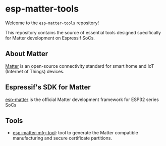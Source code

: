 # esp-matter-tools

Welcome to the `esp-matter-tools` repository!

This repository contains the source of essential tools designed specifically for Matter development on Espressif SoCs.

## About Matter

[Matter](https://buildwithmatter.com/)
is an open-source connectivity standard for smart home and IoT (Internet of Things) devices.

## Espressif's SDK for Matter

[esp-matter](https://github.com/espressif/esp-matter)
is the official Matter development framework for ESP32 series SoCs

## Tools

* [esp-matter-mfg-tool](mfg_tool): tool to generate the Matter compatible manufacturing and secure certificate partitions.

